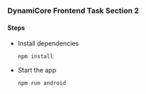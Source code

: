 ### DynamiCore Frontend Task Section 2

#### Steps

- Install dependencies

  ```bash
  npm install
  ```

- Start the app

  ```bash
  npm run android
  ```
